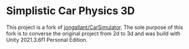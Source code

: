 # Simplistic Car Physics 3D
This project is a fork of [jongallant/CarSimulator](https://github.com/jongallant/CarSimulator). The sole purpose of this fork is to converse the original project from 2d to 3d and was build with Unity 2021.3.6f1 Personal Edition.
